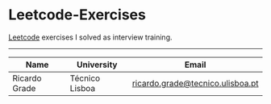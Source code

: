 # Leetcode-Exercises

[Leetcode](https://leetcode.com/) exercises I solved as interview training.

---

| Name | University | Email |
| ---- | ---- | ---- |
| Ricardo Grade | Técnico Lisboa | ricardo.grade@tecnico.ulisboa.pt |
